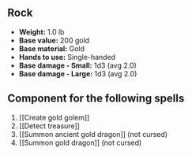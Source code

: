 ## Rock
- **Weight:** 1.0 lb
- **Base value:** 200 gold
- **Base material:** Gold
- **Hands to use:** Single-handed
- **Base damage - Small:** 1d3 (avg 2.0)
- **Base damage - Large:** 1d3 (avg 2.0)
## Component for the following spells
1. [[Create gold golem]]
2. [[Detect treasure]]
3. [[Summon ancient gold dragon]] (not cursed)
4. [[Summon gold dragon]] (not cursed)
